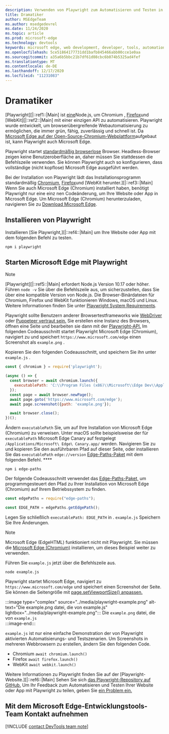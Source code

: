 ```yaml
---
description: Verwenden von Playwright zum Automatisieren und Testen in Microsoft Edge
title: Dramatiker
author: MSEdgeTeam
ms.author: msedgedevrel
ms.date: 11/24/2020
ms.topic: article
ms.prod: microsoft-edge
ms.technology: devtools
keywords: microsoft edge, web development, developer, tools, automation, test, playwright, node, javascript, npm
ms.openlocfilehash: 5ce51864177731dd1bafb845466abb00cce1e0aa
ms.sourcegitcommit: a35a6b5bbc21b7df61d08cbc6b074b5325ad4fef
ms.translationtype: MT
ms.contentlocale: de-DE
ms.lasthandoff: 12/17/2020
ms.locfileid: "11231083"
---
```

# Dramatiker  

[Playwright][|::ref1::|Main] ist [eine][NodejsMain]Node.js, um Chromium [,][ChromiumHome] [Firefox][FirefoxMain]und [WebKit][|::ref2::|Main] mit einer einzigen API zu automatisieren.  Playwright wurde entwickelt, um browserübergreifende Webautomatisierung zu ermöglichen, die immer grün, fähig, zuverlässig und schnell ist.  Da [Microsoft Edge auf der Open-Source-Chromium-Webplattform][MicrosoftBlogsWindowsExperience20181206]aufgebaut ist, kann Playwright auch Microsoft Edge.  

Playwright startet [standardmäßig browserlose][WikiHeadlessBrowser] Browser.  Headless-Browser zeigen keine Benutzeroberfläche an, daher müssen Sie stattdessen die Befehlszeile verwenden.  Sie können Playwright auch so konfigurieren, dass vollständige \(nicht kopflose\) Microsoft Edge ausgeführt werden.  

Bei der Installation von Playwright lädt das Installationsprogramm standardmäßig [Chromium][ChromiumHome], [Firefox][FirefoxMain]und [WebKit herunter.][|::ref3::|Main]  Wenn Sie auch Microsoft Edge \(Chromium\) installiert haben, benötigt Playwright nur eine einz nen Codeänderung, um Ihre Website oder App in Microsoft Edge.  Um Microsoft Edge \(Chromium\) herunterzuladen, navigieren Sie zu [Download Microsoft Edge][MicrosoftEdgeDownload].  

## Installieren von Playwright  

Installieren [Sie Playwright,][|::ref4::|Main] um Ihre Website oder App mit dem folgenden Befehl zu testen.  

```shell
npm i playwright
```  

## Starten Microsoft Edge mit Playwright  

> [!NOTE]
> [Playwright][|::ref5::|Main] erfordert Node.js Version 10.17 oder höher. Führen `node -v` Sie über die Befehlszeile aus, um sicherzustellen, dass Sie über eine kompatible Version von Node.js.  Die Browser-Binärdateien für Chromium, Firefox und WebKit funktionieren Windows, macOS und Linux. Weitere Informationen finden Sie unter [Playwright System Requirements][PlaywrightSystemRequirements].  

Playwright sollte Benutzern anderer Browsertestframeworks wie [WebDriver][WebDriverChromiumMain] oder [Puppeteer vertraut sein.][PuppeteerMain]  Sie erstellen eine Instanz des Browsers, öffnen eine Seite und bearbeiten sie dann mit der [Playwright-API.][PlaywrightAPIReference]  Im folgenden Codeausschnitt startet Playwright Microsoft Edge \(Chromium\), navigiert zu und speichert `https://www.microsoft.com/edge` einen Screenshot als `example.png` .  

Kopieren Sie den folgenden Codeausschnitt, und speichern Sie ihn unter `example.js` .  

```javascript
const { chromium } = require('playwright');

(async () => {
  const browser = await chromium.launch({
    executablePath: 'C:\\Program Files (x86)\\Microsoft\\Edge Dev\\Application\\msedge.exe'
  });
  const page = await browser.newPage();
  await page.goto('https://www.microsoft.com/edge');
  await page.screenshot({path: 'example.png'});

  await browser.close();
})();
```  

Ändern `executablePath` Sie, um auf Ihre Installation von Microsoft Edge \(Chromium\) zu verweisen.  Unter macOS sollte beispielsweise der für `executablePath` Microsoft Edge Canary auf festgelegt `/Applications/Microsoft\ Edge\ Canary.app/` werden.  Navigieren Sie zu und kopieren Sie den ausführbaren Pfad auf dieser Seite, oder installieren Sie das `executablePath` `edge://version` [Edge-Paths-Paket][npmEdgePaths] mit dem folgenden Befehl. ****  

```shell
npm i edge-paths
```  

Der folgende Codeausschnitt verwendet das [Edge-Paths-Paket,][npmEdgePaths] um programmgesteuert den Pfad zu Ihrer Installation von Microsoft Edge \(Chromium\) auf Ihrem Betriebssystem zu finden.  

```javascript
const edgePaths = require("edge-paths");

const EDGE_PATH = edgePaths.getEdgePath();
```  

Legen Sie schließlich `executablePath: EDGE_PATH` in . `example.js`  Speichern Sie Ihre Änderungen.  

> [!NOTE]
> Microsoft Edge \(EdgeHTML\) funktioniert nicht mit Playwright.  Sie müssen die [Microsoft Edge \(Chromium\)][MicrosoftEdgeDownload] installieren, um dieses Beispiel weiter zu verwenden.  

Führen Sie `example.js` jetzt über die Befehlszeile aus.  

```shell
node example.js
```  

Playwright startet Microsoft Edge, navigiert zu `https://www.microsoft.com/edge` und speichert einen Screenshot der Seite.  Sie können die Seitengröße mit [page.setViewportSize() anpassen.][PlaywrightAPIPageSetViewport]  

:::image type="complex" source="../media/playwright-example.png" alt-text="Die example.png datei, die von example.js" lightbox="../media/playwright-example.png":::
    Die `example.png` datei, die von `example.js`  
:::image-end:::  

`example.js` ist nur eine einfache Demonstration der von Playwright aktivierten Automatisierungs- und Testszenarien.  Um Screenshots in mehreren Webbrowsern zu erstellen, ändern Sie den folgenden Code.  

*   Chromium  `await chromium.launch()`  
*   Firefox  `await firefox.launch()`  
*   WebKit  `await webkit.launch()`  

Weitere Informationen zu Playwright finden Sie auf der [Playwright-Website.][|::ref6::|Main]  Sehen Sie sich [das Playwright-Repository auf GitHub.][PlaywrightRepo]  Um Ihr Feedback zum Automatisieren und Testen Ihrer Website oder App mit Playwright zu teilen, geben Sie [ein Problem ein.][PlaywrightRepoNewIssue]  

## Mit dem Microsoft Edge-Entwicklungstools-Team Kontakt aufnehmen  

[!INCLUDE [contact DevTools team note](../devtools-guide-chromium/includes/contact-devtools-team-note.md)]  

<!-- links -->  

[WebdriverChromiumMain]: ../webdriver-chromium/index.md "WebDriver (Chromium) | Microsoft Docs"  
[PuppeteerMain]: ../puppeteer/index.md "| Microsoft Docs"  

[MicrosoftBlogsWindowsExperience20181206]: https://blogs.windows.com/windowsexperience/2018/12/06/microsoft-edge-making-the-web-better-through-more-open-source-collaboration "Microsoft Edge: Verbessern des Webs durch mehr Open-Source-Zusammenarbeit | Microsoft Experience Blog"  

[MicrosoftEdgeDownload]: https://microsoft.com/edge "Download Microsoft Edge"  

[ChromiumHome]: https://www.chromium.org/Home "Chromium | Die Chromium Projekte"  

[FirefoxMain]: https://www.mozilla.org/firefox "Mozilla Firefox"  

[NodejsMain]: https://nodejs.org "Node.js"  

[npmEdgePaths]: https://www.npmjs.com/package/edge-paths "edge-paths | npm"  

[PlaywrightMain]: https://playwright.dev "Playwright"  
[PlaywrightAPIReference]: https://playwright.dev#?path=docs/api.md "Playwright-API-Referenz"  
[PlaywrightAPIPageSetViewport]: https://playwright.dev#?path=docs%2Fapi.md&q=pagesetviewportsizeviewportsize "page.setViewportSize(viewportSize) | Playwright-API-Referenz"    
[PlaywrightSystemRequirements]: https://playwright.dev#?path=docs/intro.md&q=system-requirements "Playwright System Requirements"  

[PlaywrightRepo]: https://github.com/microsoft/playwright "Playwright | GitHub"  
[PlaywrightRepoNewIssue]: https://github.com/microsoft/playwright/issues/new/choose "Neues Problem im Playwright-Repository | GitHub"  

[WebKitMain]: https://webkit.org "WebKit"  

[WikiHeadlessBrowser]: https://en.wikipedia.org/wiki/Headless_browser "Monitorlose Browser-| Wikipedia"  
